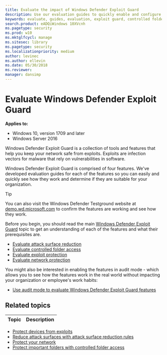 ```yaml
---
title: Evaluate the impact of Windows Defender Exploit Guard
description: Use our evaluation guides to quickly enable and configure features, and test them against common attack scenarios
keywords: evaluate, guides, evaluation, exploit guard, controlled folder access, attack surface reduction, exploit protection, network protection, test, demo
search.product: eADQiWindows 10XVcnh
ms.pagetype: security
ms.prod: w10
ms.mktglfcycl: manage
ms.sitesec: library
ms.pagetype: security
ms.localizationpriority: medium
author: levinec
ms.author: ellevin
ms.date: 05/30/2018
ms.reviewer: 
manager: dansimp
---
```


# Evaluate Windows Defender Exploit Guard

**Applies to:**

- Windows 10, version 1709 and later
- Windows Server 2016

Windows Defender Exploit Guard is a collection of tools and features that help you keep your network safe from exploits. Exploits are infection vectors for malware that rely on vulnerabilities in software.

Windows Defender Exploit Guard is comprised of four features. We've developed evaluation guides for each of the features so you can easily and quickly see how they work and determine if they are suitable for your organization.

>[!TIP]
>You can also visit the Windows Defender Testground website at [demo.wd.microsoft.com](https://demo.wd.microsoft.com?ocid=cx-wddocs-testground) to confirm the features are working and see how they work.

Before you begin, you should read the main [Windows Defender Exploit Guard](windows-defender-exploit-guard.md) topic to get an understanding of each of the features and what their prerequisites are.

- [Evaluate attack surface reduction](evaluate-attack-surface-reduction.md)
- [Evaluate controlled folder access](evaluate-controlled-folder-access.md)
- [Evaluate exploit protection](evaluate-exploit-protection.md)
- [Evaluate network protection](evaluate-network-protection.md)

You might also be interested in enabling the features in audit mode - which allows you to see how the features work in the real world without impacting your organization or employee's work habits:

- [Use audit mode to evaluate Windows Defender Exploit Guard features](audit-windows-defender-exploit-guard.md)

## Related topics

Topic | Description 
---|---
- [Protect devices from exploits](exploit-protection-exploit-guard.md)
- [Reduce attack surfaces with attack surface reduction rules](attack-surface-reduction-exploit-guard.md) 
- [Protect your network](network-protection-exploit-guard.md) 
- [Protect important folders with controlled folder access](controlled-folders-exploit-guard.md)
